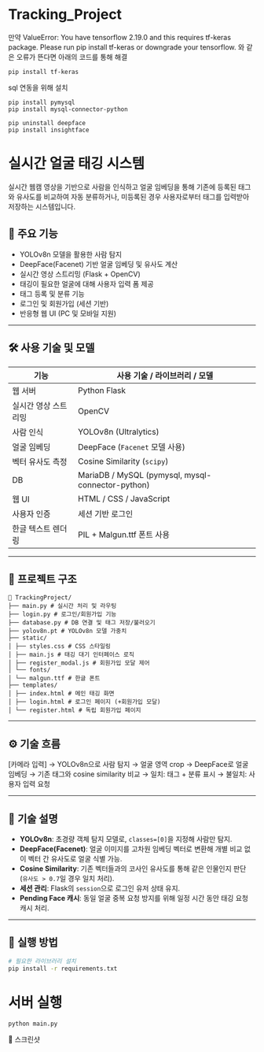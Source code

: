 # Tracking_Project
만약 ValueError: You have tensorflow 2.19.0 and this requires tf-keras package. Please run pip install tf-keras or downgrade your tensorflow. 와 같은 오류가 뜬다면 아래의 코드를 통해 해결
```
pip install tf-keras
```

sql 연동을 위해 설치
```
pip install pymysql
pip install mysql-connector-python
```

```
pip uninstall deepface
pip install insightface
```

# 실시간 얼굴 태깅 시스템

실시간 웹캠 영상을 기반으로 사람을 인식하고 얼굴 임베딩을 통해 기존에 등록된 태그와 유사도를 비교하여 자동 분류하거나, 미등록된 경우 사용자로부터 태그를 입력받아 저장하는 시스템입니다.

## 📌 주요 기능

- YOLOv8n 모델을 활용한 사람 탐지
- DeepFace(Facenet) 기반 얼굴 임베딩 및 유사도 계산
- 실시간 영상 스트리밍 (Flask + OpenCV)
- 태깅이 필요한 얼굴에 대해 사용자 입력 폼 제공
- 태그 등록 및 분류 기능
- 로그인 및 회원가입 (세션 기반)
- 반응형 웹 UI (PC 및 모바일 지원)

---

## 🛠️ 사용 기술 및 모델

| 기능 | 사용 기술 / 라이브러리 / 모델 |
|------|------------------------------|
| 웹 서버 | Python Flask |
| 실시간 영상 스트리밍 | OpenCV |
| 사람 인식 | YOLOv8n (Ultralytics) |
| 얼굴 임베딩 | DeepFace (`Facenet` 모델 사용) |
| 벡터 유사도 측정 | Cosine Similarity (`scipy`) |
| DB | MariaDB / MySQL (pymysql, mysql-connector-python) |
| 웹 UI | HTML / CSS / JavaScript |
| 사용자 인증 | 세션 기반 로그인 |
| 한글 텍스트 렌더링 | PIL + Malgun.ttf 폰트 사용 |

---

## 📂 프로젝트 구조
```
📁 TrackingProject/
├── main.py # 실시간 처리 및 라우팅
├── login.py # 로그인/회원가입 기능
├── database.py # DB 연결 및 태그 저장/불러오기
├── yolov8n.pt # YOLOv8n 모델 가중치
├── static/
│ ├── styles.css # CSS 스타일링
│ ├── main.js # 태깅 대기 인터페이스 로직
│ ├── register_modal.js # 회원가입 모달 제어
│ └── fonts/
│ └── malgun.ttf # 한글 폰트
├── templates/
│ ├── index.html # 메인 태깅 화면
│ ├── login.html # 로그인 페이지 (+회원가입 모달)
│ └── register.html # 독립 회원가입 페이지
```

---

## ⚙️ 기술 흐름
[카메라 입력]
→ YOLOv8n으로 사람 탐지
→ 얼굴 영역 crop
→ DeepFace로 얼굴 임베딩
→ 기존 태그와 cosine similarity 비교
→ 일치: 태그 + 분류 표시
→ 불일치: 사용자 입력 요청


---

## 🧠 기술 설명

- **YOLOv8n**: 초경량 객체 탐지 모델로, `classes=[0]`을 지정해 사람만 탐지.
- **DeepFace(Facenet)**: 얼굴 이미지를 고차원 임베딩 벡터로 변환해 개별 비교 없이 벡터 간 유사도로 얼굴 식별 가능.
- **Cosine Similarity**: 기존 벡터들과의 코사인 유사도를 통해 같은 인물인지 판단 (`유사도 > 0.7`일 경우 일치 처리).
- **세션 관리**: Flask의 `session`으로 로그인 유저 상태 유지.
- **Pending Face 캐시**: 동일 얼굴 중복 요청 방지를 위해 일정 시간 동안 태깅 요청 캐시 처리.

---

## 🧪 실행 방법

```bash
# 필요한 라이브러리 설치
pip install -r requirements.txt

```

# 서버 실행
```
python main.py
```
📸 스크린샷



